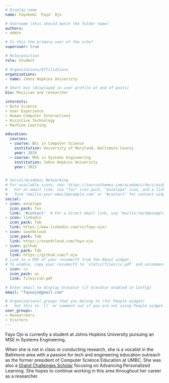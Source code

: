 ```yaml
---
# Display name
name: Fayokemi 'Fayo' Ojo

# Username (this should match the folder name)
authors:
- admin

# Is this the primary user of the site?
superuser: true

# Role/position
role: Student

# Organizations/Affiliations
organizations:
- name: Johns Hopkins University

# Short bio (displayed in user profile at end of posts)
bio: Musician and researcher

interests:
- Data Science
- User Experience
- Human-Computer Interactions
- Assistive Technology
- Machine Learning

education:
  courses:
  - course: BSc in Computer Science
    institution: University of Maryland, Baltimore County
    year: 2020
  - course: MSE in Systems Engineering
    institution: Johns Hopkins University
    year: 2022


# Social/Academic Networking
# For available icons, see: https://sourcethemes.com/academic/docs/widgets/#icons
#   For an email link, use "fas" icon pack, "envelope" icon, and a link in the
#   form "mailto:your-email@example.com" or "#contact" for contact widget.
social:
- icon: envelope
  icon_pack: fas
  link: '#contact'  # For a direct email link, use "mailto:test@example.org".
- icon: linkedin
  icon_pack: fab
  link: https://www.linkedin.com/in/fayo-ojo/
- icon: soundcloud
  icon_pack: fab
  link: https://soundcloud.com/fayo-ojo
- icon: github
  icon_pack: fab
  link: https://github.com/f-ojo
# Link to a PDF of your resume/CV from the About widget.
# To enable, copy your resume/CV to `static/files/cv.pdf` and uncomment the lines below.  
- icon: cv
  icon_pack: ai
  link: files/cvU.pdf

# Enter email to display Gravatar (if Gravatar enabled in Config)
email: "fayoojo@gmail.com"

# Organizational groups that you belong to (for People widget)
#   Set this to `[]` or comment out if you are not using People widget.  
user_groups:
- Researchers
- Visitors
---
```


Fayo Ojo is currently a student at Johns Hopkins University pursuing an MSE in Systems Engineering.

When she is not in class or conducting research, she is a vocalist in the Baltimore area with a passion for tech and engineering education outreach as the former president of Computer Science Education at UMBC. She was also a [Grand Challenges Scholar](http://engineeringchallenges.org/GrandChallengeScholarsProgram.aspx) focusing on Advancing Personalized Learning. She hopes to continue working in this area throughout her career as a researcher.

